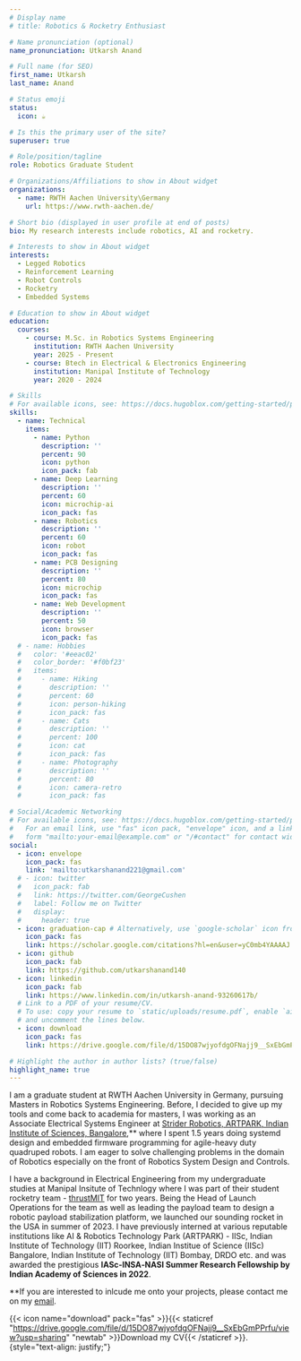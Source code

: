 ```yaml
---
# Display name
# title: Robotics & Rocketry Enthusiast

# Name pronunciation (optional)
name_pronunciation: Utkarsh Anand

# Full name (for SEO)
first_name: Utkarsh
last_name: Anand

# Status emoji
status:
  icon: ☕️

# Is this the primary user of the site?
superuser: true

# Role/position/tagline
role: Robotics Graduate Student

# Organizations/Affiliations to show in About widget
organizations:
  - name: RWTH Aachen University\Germany
    url: https://www.rwth-aachen.de/

# Short bio (displayed in user profile at end of posts)
bio: My research interests include robotics, AI and rocketry.

# Interests to show in About widget
interests:
  - Legged Robotics
  - Reinforcement Learning
  - Robot Controls
  - Rocketry
  - Embedded Systems

# Education to show in About widget
education:
  courses:
    - course: M.Sc. in Robotics Systems Engineering
      institution: RWTH Aachen University 
      year: 2025 - Present
    - course: Btech in Electrical & Electronics Engineering
      institution: Manipal Institute of Technology
      year: 2020 - 2024

# Skills
# For available icons, see: https://docs.hugoblox.com/getting-started/page-builder/#icons
skills:
  - name: Technical
    items:
      - name: Python
        description: ''
        percent: 90
        icon: python
        icon_pack: fab
      - name: Deep Learning
        description: ''
        percent: 60
        icon: microchip-ai
        icon_pack: fas
      - name: Robotics
        description: ''
        percent: 60
        icon: robot
        icon_pack: fas
      - name: PCB Designing
        description: ''
        percent: 80
        icon: microchip
        icon_pack: fas
      - name: Web Development
        description: ''
        percent: 50
        icon: browser
        icon_pack: fas
  # - name: Hobbies
  #   color: '#eeac02'
  #   color_border: '#f0bf23'
  #   items:
  #     - name: Hiking
  #       description: ''
  #       percent: 60
  #       icon: person-hiking
  #       icon_pack: fas
  #     - name: Cats
  #       description: ''
  #       percent: 100
  #       icon: cat
  #       icon_pack: fas
  #     - name: Photography
  #       description: ''
  #       percent: 80
  #       icon: camera-retro
  #       icon_pack: fas

# Social/Academic Networking
# For available icons, see: https://docs.hugoblox.com/getting-started/page-builder/#icons
#   For an email link, use "fas" icon pack, "envelope" icon, and a link in the
#   form "mailto:your-email@example.com" or "/#contact" for contact widget.
social:
  - icon: envelope
    icon_pack: fas
    link: 'mailto:utkarshanand221@gmail.com'
  # - icon: twitter
  #   icon_pack: fab
  #   link: https://twitter.com/GeorgeCushen
  #   label: Follow me on Twitter
  #   display:
  #     header: true
  - icon: graduation-cap # Alternatively, use `google-scholar` icon from `ai` icon pack
    icon_pack: fas
    link: https://scholar.google.com/citations?hl=en&user=yC0mb4YAAAAJ
  - icon: github
    icon_pack: fab
    link: https://github.com/utkarshanand140
  - icon: linkedin
    icon_pack: fab
    link: https://www.linkedin.com/in/utkarsh-anand-93260617b/
  # Link to a PDF of your resume/CV.
  # To use: copy your resume to `static/uploads/resume.pdf`, enable `ai` icons in `params.yaml`,
  # and uncomment the lines below.
  - icon: download
    icon_pack: fas
    link: https://drive.google.com/file/d/15DO87wjyofdgOFNajj9__SxEbGmPPrfu/view?usp=sharing

# Highlight the author in author lists? (true/false)
highlight_name: true
---
```


I am a graduate student at RWTH Aachen University in Germany, pursuing Masters in Robotics Systems Engineering. Before, I decided to give up my tools and come back to academia for masters, I was working as an Associate Electrical Systems Engineer at [Strider Robotics, ARTPARK, Indian Institute of Sciences, Bangalore](https://www.strider-robotics.in/),** where I spent 1.5 years doing systemd design and embedded firmware programming for agile-heavy duty quadruped robots. I am eager to solve challenging problems in the domain of Robotics especially on the front of Robotics System Design and Controls. 

I have a background in Electrical Engineering from my undergraduate studies at Manipal Insitute of Technlogy where I was part of their student rocketry team - [thrustMIT](https://www.thrustmit.in/) for two years. Being the  Head of Launch Operations for the team as well as leading the payload team to design a robotic payload stabilization platform, we launched our sounding rocket in the USA in summer of 2023. I have previously interned at various reputable institutions like AI & Robotics Technology Park (ARTPARK) - IISc, Indian Institute of Technology (IIT) Roorkee, Indian Institue of Science (IISc) Bangalore, Indian Institute of Technology (IIT) Bombay, DRDO etc. and was awarded the prestigious **IASc‐INSA‐NASI Summer Research Fellowship by Indian Academy of Sciences in 2022**.

**If you are interested to inlcude me onto your projects, please contact me on my [email](mailto:utkarshanand221@gmail.com).

{{< icon name="download" pack="fas" >}}{{< staticref "https://drive.google.com/file/d/15DO87wjyofdgOFNajj9__SxEbGmPPrfu/view?usp=sharing" "newtab" >}}Download my CV{{< /staticref >}}.
{style="text-align: justify;"}
